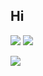 ## Hi 
<img src="https://upload.wikimedia.org/wikipedia/commons/a/a0/Fortnite_logo_2.svg">  <img src="https://upload.wikimedia.org/wikipedia/commons/archive/6/60/20210605083104%21XVideos_logo.svg">
<gif src="https://giph[y.com/gifs/things-url-aboot-duzpaTbCUy9Vu">

<img src="https://giphy.com/gifs/things-url-aboot-duzpaTbCUy9Vu">



